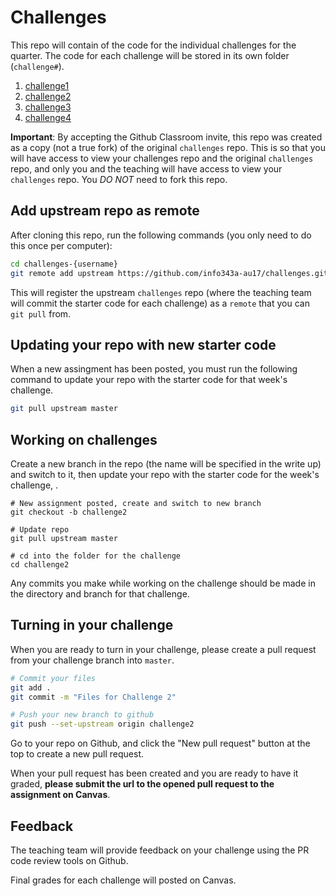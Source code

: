 # Challenges

This repo will contain of the code for the individual challenges for the quarter. The code for each challenge will be stored in its own folder (`challenge#`).

1. [challenge1](./challenge1/)
2. [challenge2](./challenge2/)
3. [challenge3](./challenge3/README)
4. [challenge4](./challenge4/README)

**Important**: By accepting the Github Classroom invite, this repo was created as a copy (not a true fork) of the original `challenges` repo. This is so that you will have access to view your challenges repo and the original `challenges` repo, and only you and the teaching will have access to view your `challenges` repo. You *DO NOT* need to fork this repo.

## Add upstream repo as remote

After cloning this repo, run the following commands (you only need to do this once per computer):

```bash
cd challenges-{username}
git remote add upstream https://github.com/info343a-au17/challenges.git
```

This will register the upstream `challenges` repo (where the teaching team will commit the starter code for each challenge) as a `remote` that you can `git pull` from.

## Updating your repo with new starter code

When a new assingment has been posted, you must run the following command to update your repo with the starter code for that week's challenge.

```bash
git pull upstream master
```

## Working on challenges

Create a new branch in the repo (the name will be specified in the write up) and switch to it, then update your repo with the starter code for the week's challenge, .

```
# New assignment posted, create and switch to new branch
git checkout -b challenge2

# Update repo
git pull upstream master

# cd into the folder for the challenge
cd challenge2
```

Any commits you make while working on the challenge should be made in the directory and branch for that challenge.

## Turning in your challenge

When you are ready to turn in your challenge, please create a pull request from your challenge branch into `master`.

```bash
# Commit your files
git add .
git commit -m "Files for Challenge 2"

# Push your new branch to github
git push --set-upstream origin challenge2
```

Go to your repo on Github, and click the "New pull request" button at the top to create a new pull request.

When your pull request has been created and you are ready to have it graded, **please submit the url to the opened pull request to the assignment on Canvas**.

## Feedback

The teaching team will provide feedback on your challenge using the PR code review tools on Github.

Final grades for each challenge will posted on Canvas.
